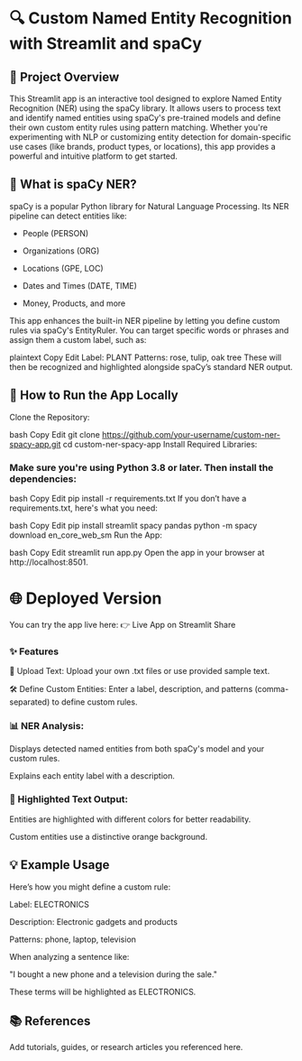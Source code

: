 # 🔍 Custom Named Entity Recognition with Streamlit and spaCy

## 🧠 Project Overview
This Streamlit app is an interactive tool designed to explore Named Entity Recognition (NER) using the spaCy library. It allows users to process text and identify named entities using spaCy's pre-trained models and define their own custom entity rules using pattern matching. Whether you're experimenting with NLP or customizing entity detection for domain-specific use cases (like brands, product types, or locations), this app provides a powerful and intuitive platform to get started.

## 🤖 What is spaCy NER?
spaCy is a popular Python library for Natural Language Processing. Its NER pipeline can detect entities like:

- People (PERSON)

- Organizations (ORG)

- Locations (GPE, LOC)

- Dates and Times (DATE, TIME)

- Money, Products, and more

This app enhances the built-in NER pipeline by letting you define custom rules via spaCy's EntityRuler. You can target specific words or phrases and assign them a custom label, such as:

plaintext
Copy
Edit
Label: PLANT
Patterns: rose, tulip, oak tree
These will then be recognized and highlighted alongside spaCy’s standard NER output.

## 🚀 How to Run the App Locally
Clone the Repository:

bash
Copy
Edit
git clone https://github.com/your-username/custom-ner-spacy-app.git
cd custom-ner-spacy-app
Install Required Libraries:

### Make sure you're using Python 3.8 or later. Then install the dependencies:

bash
Copy
Edit
pip install -r requirements.txt
If you don’t have a requirements.txt, here's what you need:

bash
Copy
Edit
pip install streamlit spacy pandas
python -m spacy download en_core_web_sm
Run the App:

bash
Copy
Edit
streamlit run app.py
Open the app in your browser at http://localhost:8501.

# 🌐 Deployed Version
You can try the app live here:
👉 Live App on Streamlit Share

### ✨ Features
📄 Upload Text: Upload your own .txt files or use provided sample text.

🛠️ Define Custom Entities: Enter a label, description, and patterns (comma-separated) to define custom rules.

### 📊 NER Analysis:

Displays detected named entities from both spaCy's model and your custom rules.

Explains each entity label with a description.

### 🎨 Highlighted Text Output:

Entities are highlighted with different colors for better readability.

Custom entities use a distinctive orange background.

## 💡 Example Usage
Here’s how you might define a custom rule:

Label: ELECTRONICS

Description: Electronic gadgets and products

Patterns: phone, laptop, television

When analyzing a sentence like:

"I bought a new phone and a television during the sale."

These terms will be highlighted as ELECTRONICS.

## 📚 References
Add tutorials, guides, or research articles you referenced here.
